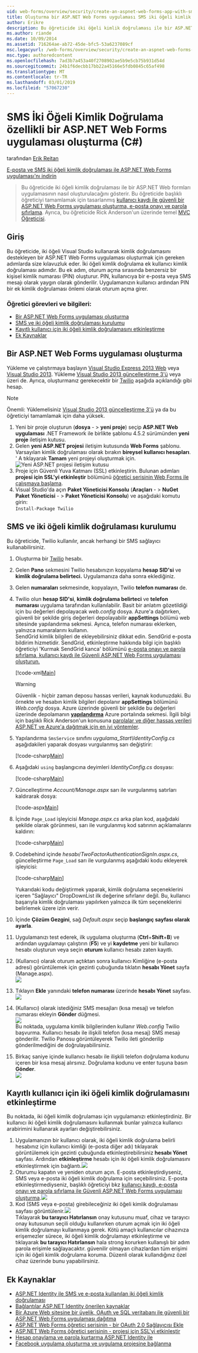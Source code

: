 ```yaml
---
uid: web-forms/overview/security/create-an-aspnet-web-forms-app-with-sms-two-factor-authentication
title: Oluşturma bir ASP.NET Web Forms uygulaması SMS iki öğeli kimlik doğrulama (C#) ile | Microsoft Docs
author: Erikre
description: Bu öğreticide iki öğeli kimlik doğrulaması ile bir ASP.NET Web formları uygulamasının nasıl oluşturulacağını gösterir. Bu öğreticide, Cr başlıklı öğreticiyi tamamlamak üzere tasarlanmıştır...
ms.author: riande
ms.date: 10/09/2014
ms.assetid: 716264ae-ab72-45de-bfc5-53a6237089cf
msc.legacyurl: /web-forms/overview/security/create-an-aspnet-web-forms-app-with-sms-two-factor-authentication
msc.type: authoredcontent
ms.openlocfilehash: 7ad3b7a453a40f2708902ae5b9e5cb75b931d54d
ms.sourcegitcommit: 24b1f6decbb17bb22a45166e5fdb0845c65af498
ms.translationtype: MT
ms.contentlocale: tr-TR
ms.lasthandoff: 03/01/2019
ms.locfileid: "57067230"
---
```

<a name="create-an-aspnet-web-forms-app-with-sms-two-factor-authentication-c"></a>SMS İki Öğeli Kimlik Doğrulama özellikli bir ASP.NET Web Forms uygulaması oluşturma (C#)
====================
tarafından [Erik Reitan](https://github.com/Erikre)

[E-posta ve SMS iki öğeli kimlik doğrulaması ile ASP.NET Web Forms uygulaması'nı indirin](https://code.msdn.microsoft.com/ASPNET-Web-Forms-App-with-5a0ff94e)

> Bu öğreticide iki öğeli kimlik doğrulaması ile bir ASP.NET Web formları uygulamasının nasıl oluşturulacağını gösterir. Bu öğreticide başlıklı öğreticiyi tamamlamak için tasarlanmış [kullanıcı kaydı ile güvenli bir ASP.NET Web Forms uygulaması oluşturma, e-posta onayı ve parola sıfırlama](create-a-secure-aspnet-web-forms-app-with-user-registration-email-confirmation-and-password-reset.md). Ayrıca, bu öğreticide Rick Anderson'un üzerinde temel [MVC Öğreticisi](../../../mvc/overview/security/aspnet-mvc-5-app-with-sms-and-email-two-factor-authentication.md).


## <a name="introduction"></a>Giriş

Bu öğreticide, iki öğeli Visual Studio kullanarak kimlik doğrulamasını destekleyen bir ASP.NET Web Forms uygulaması oluşturmak için gereken adımlarda size kılavuzluk eder. İki öğeli kimlik doğrulama ek kullanıcı kimlik doğrulaması adımdır. Bu ek adım, oturum açma sırasında benzersiz bir kişisel kimlik numarası (PIN) oluşturur. PIN, kullanıcıya bir e-posta veya SMS mesajı olarak yaygın olarak gönderilir. Uygulamanızın kullanıcı ardından PIN bir ek kimlik doğrulaması önlemi olarak oturum açma girer.

### <a name="tutorial-tasks-and-information"></a>Öğretici görevleri ve bilgileri:

- [Bir ASP.NET Web Forms uygulaması oluşturma](#createWebForms)
- [SMS ve iki öğeli kimlik doğrulaması kurulumu](#SMS)
- [Kayıtlı kullanıcı için iki öğeli kimlik doğrulamasını etkinleştirme](#use2FA)
- [Ek Kaynaklar](#addRes)

<a id="createWebForms"></a>
## <a name="create-an-aspnet-web-forms-app"></a>Bir ASP.NET Web Forms uygulaması oluşturma

Yükleme ve çalıştırmaya başlayın [Visual Studio Express 2013 Web](https://go.microsoft.com/fwlink/?LinkId=299058) veya [Visual Studio 2013](https://go.microsoft.com/fwlink/?LinkId=306566). Yükleme [Visual Studio 2013 güncelleştirme 3'ü](https://go.microsoft.com/fwlink/?LinkId=390465) veya üzeri de. Ayrıca, oluşturmanız gerekecektir bir [Twilio](https://www.twilio.com/try-twilio) aşağıda açıklandığı gibi hesap.

> [!NOTE]
> Önemli: Yüklemelisiniz [Visual Studio 2013 güncelleştirme 3'ü](https://go.microsoft.com/fwlink/?LinkId=390465) ya da bu öğreticiyi tamamlamak için daha yüksek.


1. Yeni bir proje oluşturun (**dosya**  - &gt; **yeni proje**) seçip **ASP.NET Web uygulaması** .NET Framework ile birlikte şablonu 4.5.2 sürümünden **yeni proje** iletişim kutusu.
2. Gelen **yeni ASP.NET projesi** iletişim kutusunda **Web Forms** şablonu. Varsayılan kimlik doğrulaması olarak bırakın **bireysel kullanıcı hesapları**. ' A tıklayarak **Tamam** yeni projeyi oluşturmak için.  
    ![Yeni ASP.NET projesi iletişim kutusu](create-an-aspnet-web-forms-app-with-sms-two-factor-authentication/_static/image1.png)
3. Proje için Güvenli Yuva Katmanı (SSL) etkinleştirin. Bulunan adımları **projesi için SSL'yi etkinleştir** bölümünü [öğretici serisinin Web Forms ile çalışmaya başlama](../getting-started/getting-started-with-aspnet-45-web-forms/checkout-and-payment-with-paypal.md#SSLWebForms).
4. Visual Studio'da açın **Paket Yöneticisi Konsolu** (**Araçları**  - &gt; **NuGet Paket Yöneticisi**  - &gt; **Paket Yöneticisi Konsolu**) ve aşağıdaki komutu girin:  
    `Install-Package Twilio`

<a id="SMS"></a>
## <a name="setup-sms-and-two-factor-authentication"></a>SMS ve iki öğeli kimlik doğrulaması kurulumu

Bu öğreticide, Twilio kullanılır, ancak herhangi bir SMS sağlayıcı kullanabilirsiniz.

1. Oluşturma bir [Twilio](https://www.twilio.com/try-twilio) hesabı.
2. Gelen **Pano** sekmesini Twilio hesabınızın kopyalama **hesap SID'si** ve **kimlik doğrulama belirteci.** Uygulamanıza daha sonra eklediğiniz.
3. Gelen **numaraları** sekmesinde, kopyalayın, Twilio **telefon numarası** de.
4. Twilio olun **hesap SID'si**, **kimlik doğrulama belirteci** ve **telefon numarası** uygulama tarafından kullanılabilir. Basit bir anlatım gözetildiği için bu değerleri depolayacak *web.config* dosya. Azure'a dağıtırken, güvenli bir şekilde giriş değerleri depolayabilir **appSettings** bölümü web sitesinde yapılandırma sekmesi. Ayrıca, telefon numarası eklerken, yalnızca numaralarını kullanın.   
   SendGrid kimlik bilgileri de ekleyebilirsiniz dikkat edin. SendGrid e-posta bildirim hizmetidir. SendGrid, etkinleştirme hakkında bilgi için başlıklı öğreticiyi 'Kurmak SendGrid kanca' bölümünü [e-posta onayı ve parola sıfırlama, kullanıcı kaydı ile Güvenli ASP.NET Web Forms uygulaması oluşturun.](create-a-secure-aspnet-web-forms-app-with-user-registration-email-confirmation-and-password-reset.md)

    [!code-xml[Main](create-an-aspnet-web-forms-app-with-sms-two-factor-authentication/samples/sample1.xml?highlight=2,6-10)]

    > [!WARNING]
    > Güvenlik - hiçbir zaman deposu hassas verileri, kaynak kodunuzdaki. Bu örnekte ve hesabın kimlik bilgileri depolanır **appSettings** bölümünü *Web.config* dosya. Azure üzerinde güvenli bir şekilde bu değerleri üzerinde depolamanın **[yapılandırma](https://blogs.msdn.com/b/webdev/archive/2014/06/04/queuebackgroundworkitem-to-reliably-schedule-and-run-long-background-process-in-asp-net.aspx)** Azure portalında sekmesi. İlgili bilgi için başlıklı Rick Anderson'un konusuna [parolalar ve diğer hassas verileri ASP.NET ve Azure'a dağıtmak için en iyi yöntemler](https://go.microsoft.com/fwlink/?LinkId=513141).
5. Yapılandırma `SmsService` sınıfını *uygulama\_Start\IdentityConfig.cs* aşağıdakileri yaparak dosyası vurgulanmış sarı değiştirir: 

    [!code-csharp[Main](create-an-aspnet-web-forms-app-with-sms-two-factor-authentication/samples/sample2.cs?highlight=5-17)]
6. Aşağıdaki `using` başlangıcına deyimleri *IdentityConfig.cs* dosyası: 

    [!code-csharp[Main](create-an-aspnet-web-forms-app-with-sms-two-factor-authentication/samples/sample3.cs?highlight=1-4)]
7. Güncelleştirme *Account/Manage.aspx* sarı ile vurgulanmış satırları kaldırarak dosya:  

    [!code-aspx[Main](create-an-aspnet-web-forms-app-with-sms-two-factor-authentication/samples/sample4.aspx?highlight=38,53,57-60,63,66,70,73)]
8. İçinde `Page_Load` işleyicisi *Manage.aspx.cs* arka plan kod, aşağıdaki şekilde olarak görünmesi, sarı ile vurgulanmış kod satırının açıklamalarını kaldırın: 

    [!code-csharp[Main](create-an-aspnet-web-forms-app-with-sms-two-factor-authentication/samples/sample5.cs?highlight=8)]
9. Codebehind içinde *hesabı*/*TwoFactorAuthenticationSignIn.aspx.cs*, güncelleştirme `Page_Load` sarı ile vurgulanmış aşağıdaki kodu ekleyerek işleyicisi: 

    [!code-csharp[Main](create-an-aspnet-web-forms-app-with-sms-two-factor-authentication/samples/sample6.cs?highlight=3-4,13)]

   Yukarıdaki kodu değiştirmek yaparak, kimlik doğrulama seçeneklerini içeren "Sağlayıcı" DropDownList ilk değerine sıfırlanır değil. Bu, kullanıcı başarıyla kimlik doğrulaması yapılırken yalnızca ilk tüm seçeneklerini belirlemek üzere izin verir.
10. İçinde **Çözüm Gezgini**, sağ *Default.aspx* seçip **başlangıç sayfası olarak ayarla**.
11. Uygulamanızı test ederek, ilk uygulama oluşturma (**Ctrl**+**Shift**+**B**) ve ardından uygulamayı çalıştırın (**F5**) ve yi **kaydetme** yeni bir kullanıcı hesabı oluşturun veya seçin **oturum** kullanıcı hesabı zaten kayıtlı.
12. (Kullanıcı) olarak oturum açtıktan sonra kullanıcı Kimliğine (e-posta adresi) görüntülemek için gezinti çubuğunda tıklatın **hesabı Yönet** sayfa (Manage.aspx).  
    ![](create-an-aspnet-web-forms-app-with-sms-two-factor-authentication/_static/image2.png)
13. Tıklayın **Ekle** yanındaki **telefon numarası** üzerinde **hesabı Yönet** sayfası.  
    ![](create-an-aspnet-web-forms-app-with-sms-two-factor-authentication/_static/image3.png)
14. (Kullanıcı) olarak istediğiniz SMS mesajları (kısa mesaj) ve telefon numarası ekleyin **Gönder** düğmesi.   
    ![](create-an-aspnet-web-forms-app-with-sms-two-factor-authentication/_static/image4.png)  
    Bu noktada, uygulama kimlik bilgilerinden kullanır *Web.config* Twilio başvurma. Kullanıcı hesabı ile ilişkili telefon (kısa mesaj) SMS mesajı gönderilir. Twilio Panosu görüntüleyerek Twilio ileti gönderilip gönderilmediğini de doğrulayabilirsiniz.
15. Birkaç saniye içinde kullanıcı hesabı ile ilişkili telefon doğrulama kodunu içeren bir kısa mesaj alırsınız. Doğrulama kodunu ve enter tuşuna basın **Gönder**.  
     ![](create-an-aspnet-web-forms-app-with-sms-two-factor-authentication/_static/image5.png)

<a id="use2FA"></a>
## <a name="enable-two-factor-authentication-for-a-registered-user"></a>Kayıtlı kullanıcı için iki öğeli kimlik doğrulamasını etkinleştirme

Bu noktada, iki öğeli kimlik doğrulaması için uygulamanızı etkinleştirdiniz. Bir kullanıcı iki öğeli kimlik doğrulamasını kullanmak bunlar yalnızca kullanıcı arabirimini kullanarak ayarları değiştirebilirsiniz. 

1. Uygulamanızın bir kullanıcı olarak, iki öğeli kimlik doğrulama belirli hesabınız için kullanıcı kimliği (e-posta diğer adı) tıklayarak görüntülemek için gezinti çubuğunda etkinleştirebilirsiniz **hesabı Yönet** sayfası. Ardından **etkinleştirme** hesabı için iki öğeli kimlik doğrulamasını etkinleştirmek için bağlantı.![](create-an-aspnet-web-forms-app-with-sms-two-factor-authentication/_static/image6.png)
2. Oturumu kapatın ve yeniden oturum açın. E-posta etkinleştirdiyseniz, SMS veya e-posta iki öğeli kimlik doğrulama için seçebilirsiniz. E-posta etkinleştirmediyseniz, başlıklı öğreticiyi bkz [kullanıcı kaydı, e-posta onayı ve parola sıfırlama ile Güvenli ASP.NET Web Forms uygulaması oluşturma](create-a-secure-aspnet-web-forms-app-with-user-registration-email-confirmation-and-password-reset.md).![](create-an-aspnet-web-forms-app-with-sms-two-factor-authentication/_static/image7.png)
3. Kod (SMS veya e-posta) girebileceğiniz iki öğeli kimlik doğrulaması sayfası görüntülenir.![](create-an-aspnet-web-forms-app-with-sms-two-factor-authentication/_static/image8.png)  
 Tıklayarak **bu tarayıcı Hatırlansın** onay kutusunu muaf, cihaz ve tarayıcı onay kutusunun seçili olduğu kullanırken oturum açmak için iki öğeli kimlik doğrulamayı kullanmaya gerek. Kötü amaçlı kullanıcılar cihazınıza erişemezler sürece, iki öğeli kimlik doğrulamayı etkinleştirme ve tıklayarak **bu tarayıcı Hatırlansın** hala strong korurken kullanışlı bir adım parola erişimle sağlayacaktır. güvenilir olmayan cihazlardan tüm erişimi için iki öğeli kimlik doğrulama koruma. Düzenli olarak kullandığınız özel cihaz üzerinde bunu yapabilirsiniz.

<a id="addRes"></a>
## <a name="additional-resources"></a>Ek Kaynaklar

- [ASP.NET Identity ile SMS ve e-posta kullanılan iki öğeli kimlik doğrulaması](../../../identity/overview/features-api/two-factor-authentication-using-sms-and-email-with-aspnet-identity.md)
- [Bağlantılar ASP.NET Identity önerilen kaynaklar](../../../identity/overview/getting-started/aspnet-identity-recommended-resources.md)
- [Bir Azure Web sitesine bir üyelik, OAuth ve SQL veritabanı ile güvenli bir ASP.NET Web Forms uygulaması dağıtma](https://azure.microsoft.com/documentation/articles/web-sites-dotnet-deploy-aspnet-webforms-app-membership-oauth-sql-database/)
- [ASP.NET Web Forms öğretici serisinin - bir OAuth 2.0 Sağlayıcısı Ekle](../getting-started/getting-started-with-aspnet-45-web-forms/checkout-and-payment-with-paypal.md#OAuthWebForms)
- [ASP.NET Web Forms öğretici serisinin - projesi için SSL'yi etkinleştir](../getting-started/getting-started-with-aspnet-45-web-forms/checkout-and-payment-with-paypal.md#SSLWebForms)
- [Hesap onaylama ve parola kurtarma ASP.NET Identity ile](../../../identity/overview/features-api/account-confirmation-and-password-recovery-with-aspnet-identity.md)
- [Facebook uygulama oluşturma ve uygulama projesine bağlanma](../../../mvc/overview/security/create-an-aspnet-mvc-5-app-with-facebook-and-google-oauth2-and-openid-sign-on.md#fb)
